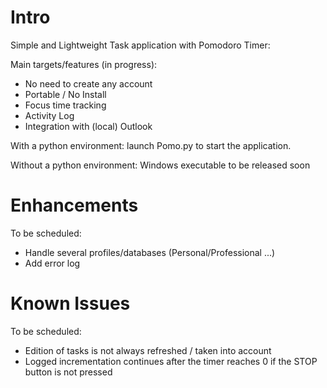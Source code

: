 # Intro

Simple and Lightweight Task application with Pomodoro Timer:

Main targets/features (in progress):
- No need to create any account
- Portable / No Install
- Focus time tracking
- Activity Log
- Integration with (local) Outlook

With a python environment: launch Pomo.py to start the application.

Without a python environment: Windows executable to be released soon

# Enhancements

To be scheduled:
- Handle several profiles/databases (Personal/Professional ...)
- Add error log

# Known Issues

To be scheduled:
- Edition of tasks is not always refreshed / taken into account
- Logged incrementation continues after the timer reaches 0 if the STOP button is not pressed